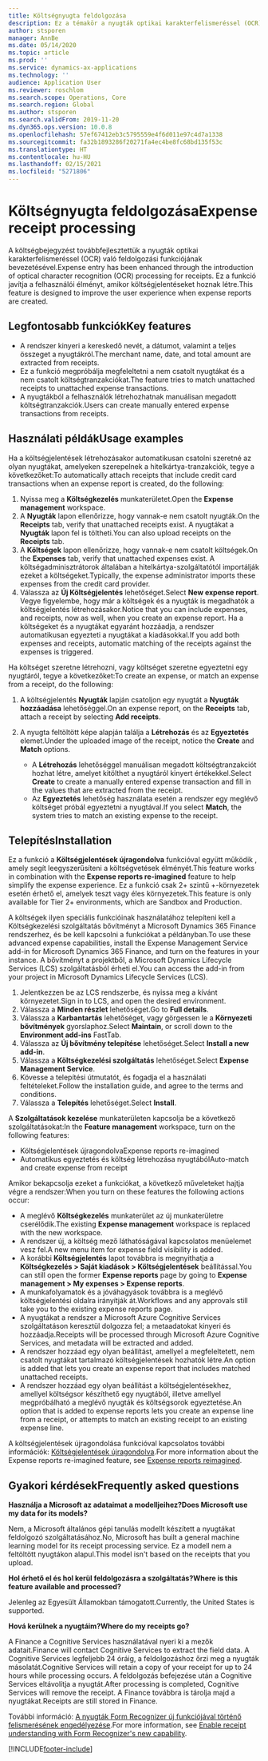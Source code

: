 ```yaml
---
title: Költségnyugta feldolgozása
description: Ez a témakör a nyugták optikai karakterfelismeréssel (OCR) való feldolgozásáról nyújt információkat. Ez a funkció javítja a felhasználói élményt, amikor költségjelentéseket hoznak létre a Microsoft Dynamics 365 Finance alkalmazásban.
author: stsporen
manager: AnnBe
ms.date: 05/14/2020
ms.topic: article
ms.prod: ''
ms.service: dynamics-ax-applications
ms.technology: ''
audience: Application User
ms.reviewer: roschlom
ms.search.scope: Operations, Core
ms.search.region: Global
ms.author: stsporen
ms.search.validFrom: 2019-11-20
ms.dyn365.ops.version: 10.0.8
ms.openlocfilehash: 57ef67412eb3c5795559e4f6d011e97c4d7a1338
ms.sourcegitcommit: fa32b1893286f20271fa4ec4be8fc68bd135f53c
ms.translationtype: HT
ms.contentlocale: hu-HU
ms.lasthandoff: 02/15/2021
ms.locfileid: "5271806"
---
```

# <a name="expense-receipt-processing"></a><span data-ttu-id="f18b2-104">Költségnyugta feldolgozása</span><span class="sxs-lookup"><span data-stu-id="f18b2-104">Expense receipt processing</span></span>

<span data-ttu-id="f18b2-105">A költségbejegyzést továbbfejlesztettük a nyugták optikai karakterfelismeréssel (OCR) való feldolgozási funkciójának bevezetésével.</span><span class="sxs-lookup"><span data-stu-id="f18b2-105">Expense entry has been enhanced through the introduction of optical character recognition (OCR) processing for receipts.</span></span> <span data-ttu-id="f18b2-106">Ez a funkció javítja a felhasználói élményt, amikor költségjelentéseket hoznak létre.</span><span class="sxs-lookup"><span data-stu-id="f18b2-106">This feature is designed to improve the user experience when expense reports are created.</span></span>

## <a name="key-features"></a><span data-ttu-id="f18b2-107">Legfontosabb funkciók</span><span class="sxs-lookup"><span data-stu-id="f18b2-107">Key features</span></span>

- <span data-ttu-id="f18b2-108">A rendszer kinyeri a kereskedő nevét, a dátumot, valamint a teljes összeget a nyugtákról.</span><span class="sxs-lookup"><span data-stu-id="f18b2-108">The merchant name, date, and total amount are extracted from receipts.</span></span>
- <span data-ttu-id="f18b2-109">Ez a funkció megpróbálja megfeleltetni a nem csatolt nyugtákat és a nem csatolt költségtranzakciókat.</span><span class="sxs-lookup"><span data-stu-id="f18b2-109">The feature tries to match unattached receipts to unattached expense transactions.</span></span>
- <span data-ttu-id="f18b2-110">A nyugtákból a felhasználók létrehozhatnak manuálisan megadott költségtranzakciók.</span><span class="sxs-lookup"><span data-stu-id="f18b2-110">Users can create manually entered expense transactions from receipts.</span></span>

## <a name="usage-examples"></a><span data-ttu-id="f18b2-111">Használati példák</span><span class="sxs-lookup"><span data-stu-id="f18b2-111">Usage examples</span></span>

<span data-ttu-id="f18b2-112">Ha a költségjelentések létrehozásakor automatikusan csatolni szeretné az olyan nyugtákat, amelyeken szerepelnek a hitelkártya-tranzakciók, tegye a következőket:</span><span class="sxs-lookup"><span data-stu-id="f18b2-112">To automatically attach receipts that include credit card transactions when an expense report is created, do the following:</span></span>

  1. <span data-ttu-id="f18b2-113">Nyissa meg a **Költségkezelés** munkaterületet.</span><span class="sxs-lookup"><span data-stu-id="f18b2-113">Open the **Expense management** workspace.</span></span>
  2. <span data-ttu-id="f18b2-114">A **Nyugták** lapon ellenőrizze, hogy vannak-e nem csatolt nyugták.</span><span class="sxs-lookup"><span data-stu-id="f18b2-114">On the **Receipts** tab, verify that unattached receipts exist.</span></span> <span data-ttu-id="f18b2-115">A nyugtákat a **Nyugták** lapon fel is töltheti.</span><span class="sxs-lookup"><span data-stu-id="f18b2-115">You can also upload receipts on the **Receipts** tab.</span></span>
  3. <span data-ttu-id="f18b2-116">A **Költségek** lapon ellenőrizze, hogy vannak-e nem csatolt költségek.</span><span class="sxs-lookup"><span data-stu-id="f18b2-116">On the **Expenses** tab, verify that unattached expenses exist.</span></span> <span data-ttu-id="f18b2-117">A költségadminisztrátorok általában a hitelkártya-szolgáltatótól importálják ezeket a költségeket.</span><span class="sxs-lookup"><span data-stu-id="f18b2-117">Typically, the expense administrator imports these expenses from the credit card provider.</span></span>
  4. <span data-ttu-id="f18b2-118">Válassza az **Új Költségjelentés** lehetőséget.</span><span class="sxs-lookup"><span data-stu-id="f18b2-118">Select **New expense report**.</span></span> <span data-ttu-id="f18b2-119">Vegye figyelembe, hogy már a költségek és a nyugták is megadhatók a költségjelentés létrehozásakor.</span><span class="sxs-lookup"><span data-stu-id="f18b2-119">Notice that you can include expenses, and receipts, now as well, when you create an expense report.</span></span> <span data-ttu-id="f18b2-120">Ha a költségeket és a nyugtákat egyaránt hozzáadja, a rendszer automatikusan egyezteti a nyugtákat a kiadásokkal.</span><span class="sxs-lookup"><span data-stu-id="f18b2-120">If you add both expenses and receipts, automatic matching of the receipts against the expenses is triggered.</span></span>

<span data-ttu-id="f18b2-121">Ha költséget szeretne létrehozni, vagy költséget szeretne egyeztetni egy nyugtáról, tegye a következőket:</span><span class="sxs-lookup"><span data-stu-id="f18b2-121">To create an expense, or match an expense from a receipt, do the following:</span></span>

  1. <span data-ttu-id="f18b2-122">A költségjelentés **Nyugták** lapján csatoljon egy nyugtát a **Nyugták hozzáadása** lehetőséggel.</span><span class="sxs-lookup"><span data-stu-id="f18b2-122">On an expense report, on the **Receipts** tab, attach a receipt by selecting **Add receipts**.</span></span>
  2. <span data-ttu-id="f18b2-123">A nyugta feltöltött képe alapján találja a **Létrehozás** és az **Egyeztetés** elemet.</span><span class="sxs-lookup"><span data-stu-id="f18b2-123">Under the uploaded image of the receipt, notice the **Create** and **Match** options.</span></span>

      - <span data-ttu-id="f18b2-124">A **Létrehozás** lehetőséggel manuálisan megadott költségtranzakciót hozhat létre, amelyet kitölthet a nyugtáról kinyert értékekkel.</span><span class="sxs-lookup"><span data-stu-id="f18b2-124">Select **Create** to create a manually entered expense transaction and fill in the values that are extracted from the receipt.</span></span>
      - <span data-ttu-id="f18b2-125">Az **Egyeztetés** lehetőség használata esetén a rendszer egy meglévő költséget próbál egyeztetni a nyugtával.</span><span class="sxs-lookup"><span data-stu-id="f18b2-125">If you select **Match**, the system tries to match an existing expense to the receipt.</span></span>

## <a name="installation"></a><span data-ttu-id="f18b2-126">Telepítés</span><span class="sxs-lookup"><span data-stu-id="f18b2-126">Installation</span></span>

<span data-ttu-id="f18b2-127">Ez a funkció a **Költségjelentések újragondolva** funkcióval együtt működik , amely segít leegyszerűsíteni a költségvetések élményét.</span><span class="sxs-lookup"><span data-stu-id="f18b2-127">This feature works in combination with the **Expense reports re-imagined** feature to help simplify the expense experience.</span></span> <span data-ttu-id="f18b2-128">Ez a funkció csak 2+ szintű +-környezetek esetén érhető el, amelyek teszt vagy éles környezetek.</span><span class="sxs-lookup"><span data-stu-id="f18b2-128">This feature is only available for Tier 2+ environments, which are Sandbox and Production.</span></span>

<span data-ttu-id="f18b2-129">A költségek ilyen speciális funkcióinak használatához telepíteni kell a Költségkezelési szolgáltatás bővítményt a Microsoft Dynamics 365 Finance rendszerhez, és be kell kapcsolni a funkciókat a példányban.</span><span class="sxs-lookup"><span data-stu-id="f18b2-129">To use these advanced expense capabilities, install the Expense Management Service add-in for Microsoft Dynamics 365 Finance, and turn on the features in your instance.</span></span> <span data-ttu-id="f18b2-130">A bővítményt a projektből, a Microsoft Dynamics Lifecycle Services (LCS) szolgáltatásból érheti el.</span><span class="sxs-lookup"><span data-stu-id="f18b2-130">You can access the add-in from your project in Microsoft Dynamics Lifecycle Services (LCS).</span></span>

1. <span data-ttu-id="f18b2-131">Jelentkezzen be az LCS rendszerbe, és nyissa meg a kívánt környezetet.</span><span class="sxs-lookup"><span data-stu-id="f18b2-131">Sign in to LCS, and open the desired environment.</span></span>
2. <span data-ttu-id="f18b2-132">Válassza a **Minden részlet** lehetőséget.</span><span class="sxs-lookup"><span data-stu-id="f18b2-132">Go to **Full details**.</span></span>
3. <span data-ttu-id="f18b2-133">Válassza a **Karbantartás** lehetőséget, vagy görgessen le a **Környezeti bővítmények** gyorslaphoz.</span><span class="sxs-lookup"><span data-stu-id="f18b2-133">Select **Maintain**, or scroll down to the **Environment add-ins** FastTab.</span></span>
4. <span data-ttu-id="f18b2-134">Válassza az **Új bővítmény telepítése** lehetőséget.</span><span class="sxs-lookup"><span data-stu-id="f18b2-134">Select **Install a new add-in**.</span></span>
5. <span data-ttu-id="f18b2-135">Válassza a **Költségkezelési szolgáltatás** lehetőséget.</span><span class="sxs-lookup"><span data-stu-id="f18b2-135">Select **Expense Management Service**.</span></span>
6. <span data-ttu-id="f18b2-136">Kövesse a telepítési útmutatót, és fogadja el a használati feltételeket.</span><span class="sxs-lookup"><span data-stu-id="f18b2-136">Follow the installation guide, and agree to the terms and conditions.</span></span>
7. <span data-ttu-id="f18b2-137">Válassza a **Telepítés** lehetőséget.</span><span class="sxs-lookup"><span data-stu-id="f18b2-137">Select **Install**.</span></span>

<span data-ttu-id="f18b2-138">A **Szolgáltatások kezelése** munkaterületen kapcsolja be a következő szolgáltatásokat:</span><span class="sxs-lookup"><span data-stu-id="f18b2-138">In the **Feature management** workspace, turn on the following features:</span></span>

- <span data-ttu-id="f18b2-139">Költségjelentések újragondolva</span><span class="sxs-lookup"><span data-stu-id="f18b2-139">Expense reports re-imagined</span></span>
- <span data-ttu-id="f18b2-140">Automatikus egyeztetés és költség létrehozása nyugtából</span><span class="sxs-lookup"><span data-stu-id="f18b2-140">Auto-match and create expense from receipt</span></span>

<span data-ttu-id="f18b2-141">Amikor bekapcsolja ezeket a funkciókat, a következő műveleteket hajtja végre a rendszer:</span><span class="sxs-lookup"><span data-stu-id="f18b2-141">When you turn on these features the following actions occur:</span></span>

- <span data-ttu-id="f18b2-142">A meglévő **Költségkezelés** munkaterület az új munkaterületre cserélődik.</span><span class="sxs-lookup"><span data-stu-id="f18b2-142">The existing **Expense management** workspace is replaced with the new workspace.</span></span>
- <span data-ttu-id="f18b2-143">A rendszer új, a költség mező láthatóságával kapcsolatos menüelemet vesz fel.</span><span class="sxs-lookup"><span data-stu-id="f18b2-143">A new menu item for expense field visibility is added.</span></span>
- <span data-ttu-id="f18b2-144">A korábbi **Költségjelentés** lapot továbbra is megnyithatja a **Költségkezelés > Saját kiadások > Költségjelentések** beállítással.</span><span class="sxs-lookup"><span data-stu-id="f18b2-144">You can still open the former **Expense reports** page by going to **Expense management > My expenses > Expense reports**.</span></span>
- <span data-ttu-id="f18b2-145">A munkafolyamatok és a jóváhagyások továbbra is a meglévő költségjelentési oldalra irányítják át.</span><span class="sxs-lookup"><span data-stu-id="f18b2-145">Workflows and any approvals still take you to the existing expense reports page.</span></span>
- <span data-ttu-id="f18b2-146">A nyugtákat a rendszer a Microsoft Azure Cognitive Services szolgáltatáson keresztül dolgozza fel; a metaadatokat kinyeri és hozzáadja.</span><span class="sxs-lookup"><span data-stu-id="f18b2-146">Receipts will be processed through Microsoft Azure Cognitive Services, and metadata will be extracted and added.</span></span>
- <span data-ttu-id="f18b2-147">A rendszer hozzáad egy olyan beállítást, amellyel a megfeleltetett, nem csatolt nyugtákat tartalmazó költségjelentések hozhatók létre.</span><span class="sxs-lookup"><span data-stu-id="f18b2-147">An option is added that lets you create an expense report that includes matched unattached receipts.</span></span>
- <span data-ttu-id="f18b2-148">A rendszer hozzáad egy olyan beállítást a költségjelentésekhez, amellyel költségsor készíthető egy nyugtából, illetve amellyel megpróbálható a meglévő nyugták és költségsorok egyeztetése.</span><span class="sxs-lookup"><span data-stu-id="f18b2-148">An option that is added to expense reports lets you create an expense line from a receipt, or attempts to match an existing receipt to an existing expense line.</span></span>

<span data-ttu-id="f18b2-149">A költségjelentések újragondolása funkcióval kapcsolatos további információk: [Költségjelentések újragondolva](ExpenseWorkspaceNew.md).</span><span class="sxs-lookup"><span data-stu-id="f18b2-149">For more information about the Expense reports re-imagined feature, see [Expense reports reimagined](ExpenseWorkspaceNew.md).</span></span>

## <a name="frequently-asked-questions"></a><span data-ttu-id="f18b2-150">Gyakori kérdések</span><span class="sxs-lookup"><span data-stu-id="f18b2-150">Frequently asked questions</span></span>

<span data-ttu-id="f18b2-151">**Használja a Microsoft az adataimat a modelljeihez?**</span><span class="sxs-lookup"><span data-stu-id="f18b2-151">**Does Microsoft use my data for its models?**</span></span>

<span data-ttu-id="f18b2-152">Nem, a Microsoft általános gépi tanulás modellt készített a nyugtákat feldolgozó szolgáltatásához.</span><span class="sxs-lookup"><span data-stu-id="f18b2-152">No, Microsoft has built a general machine learning model for its receipt processing service.</span></span> <span data-ttu-id="f18b2-153">Ez a modell nem a feltöltött nyugtákon alapul.</span><span class="sxs-lookup"><span data-stu-id="f18b2-153">This model isn't based on the receipts that you upload.</span></span>

<span data-ttu-id="f18b2-154">**Hol érhető el és hol kerül feldolgozásra a szolgáltatás?**</span><span class="sxs-lookup"><span data-stu-id="f18b2-154">**Where is this feature available and processed?**</span></span>

<span data-ttu-id="f18b2-155">Jelenleg az Egyesült Államokban támogatott.</span><span class="sxs-lookup"><span data-stu-id="f18b2-155">Currently, the United States is supported.</span></span>

<span data-ttu-id="f18b2-156">**Hová kerülnek a nyugtáim?**</span><span class="sxs-lookup"><span data-stu-id="f18b2-156">**Where do my receipts go?**</span></span>

<span data-ttu-id="f18b2-157">A Finance a Cognitive Services használatával nyeri ki a mezők adatait.</span><span class="sxs-lookup"><span data-stu-id="f18b2-157">Finance will contact Cognitive Services to extract the field data.</span></span> <span data-ttu-id="f18b2-158">A Cognitive Services legfeljebb 24 óráig, a feldolgozáshoz őrzi meg a nyugták másolatát.</span><span class="sxs-lookup"><span data-stu-id="f18b2-158">Cognitive Services will retain a copy of your receipt for up to 24 hours while processing occurs.</span></span> <span data-ttu-id="f18b2-159">A feldolgozás befejezése után a Cognitive Services eltávolítja a nyugtát.</span><span class="sxs-lookup"><span data-stu-id="f18b2-159">After processing is completed, Cognitive Services will remove the receipt.</span></span> <span data-ttu-id="f18b2-160">A Finance továbbra is tárolja majd a nyugtákat.</span><span class="sxs-lookup"><span data-stu-id="f18b2-160">Receipts are still stored in Finance.</span></span>

<span data-ttu-id="f18b2-161">További információ: [A nyugták Form Recognizer új funkciójával történő felismerésének engedélyezése](https://azure.microsoft.com/blog/enable-receipt-understanding-with-form-recognizer-s-new-capability/).</span><span class="sxs-lookup"><span data-stu-id="f18b2-161">For more information, see [Enable receipt understanding with Form Recognizer's new capability](https://azure.microsoft.com/blog/enable-receipt-understanding-with-form-recognizer-s-new-capability/).</span></span>


[!INCLUDE[footer-include](../includes/footer-banner.md)]